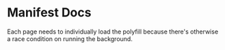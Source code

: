 # Manifest Docs

Each page needs to individually load the polyfill because there's otherwise
a race condition on running the background.